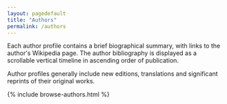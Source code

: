 ```yaml
---
layout: pagedefault
title: "Authors"
permalink: /authors
---
```

<div class="authors">
Each author profile contains a brief biographical summary, with links to the author's Wikipedia page. The author bibliography is displayed as a scrollable vertical timeline in ascending order of publication.

Author profiles generally include new editions, translations and significant reprints of their original works.


{% include browse-authors.html %}
</div>

